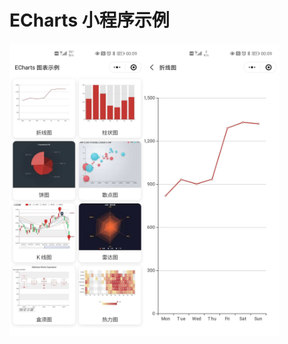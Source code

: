 # ECharts 小程序示例

<div style="display: flex; flex-direction: row; justify-align: space-between;">
<img width="216" height="468" src="./screenshot/charts.jpg"/>
<img width="216" height="468" src="./screenshot/basic-line-chart.jpg"/>
</div>
